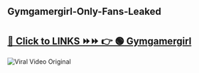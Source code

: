 
 ## Gymgamergirl-Only-Fans-Leaked

# <h2><a href="https://clipsfans.com/Gymgamergirl&ref=git">🔗 Click to LINKS ⏩⏩ 👉 🟢 Gymgamergirl </a></h2>

<a href="https://clipsfans.com/Gymgamergirl&ref=git" rel="nofollow" data-target="animated-image.originalLink"><img src="https://i.ibb.co.com/xMMVF88/686577567.gif" alt="Viral Video Original" style="max-width: 100%; display: inline-block;" data-target="animated-image.originalImage"></a>
